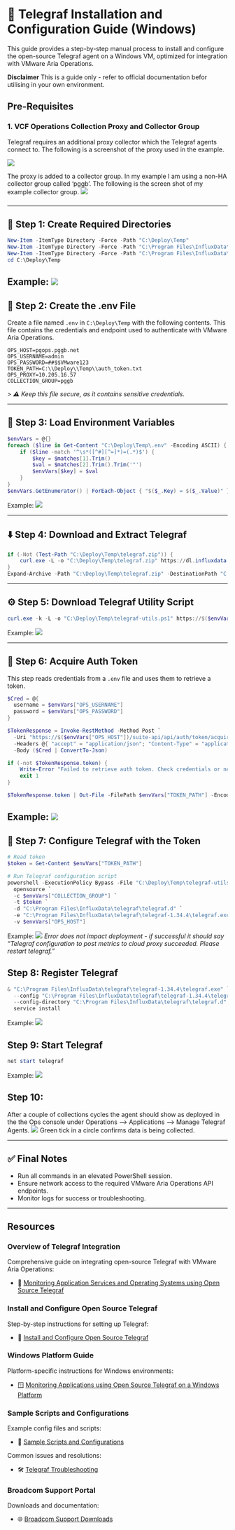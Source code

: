 # 🧰 Telegraf Installation and Configuration Guide (Windows)

This guide provides a step-by-step manual process to install and configure the open-source Telegraf agent on a Windows VM, optimized for integration with VMware Aria Operations.

**Disclaimer**
This is a guide only - refer to official documentation befor utilising in your own environment.

## Pre-Requisites

### 1. VCF Operations Collection Proxy and Collector Group

Telegraf requires an additional proxy collector which the Telegraf agents connect to.  The following is a screenshot of the proxy used in the example.

![](telegraf-opensource-deployment-windows/CleanShot%202025-05-29%20at%2006.42.42@2x.png)<!-- {"width":755} -->

The proxy is added to a collector group.   In my example I am using a non-HA collector group called ‘pggb’.  The following is the screen shot of my example collector group.
![](telegraf-opensource-deployment-windows/CleanShot%202025-05-29%20at%2006.46.03@2x.png)<!-- {"width":749} -->


### 

---

## 📁 Step 1: Create Required Directories

```powershell
New-Item -ItemType Directory -Force -Path "C:\Deploy\Temp"
New-Item -ItemType Directory -Force -Path "C:\Program Files\InfluxData\telegraf"
New-Item -ItemType Directory -Force -Path "C:\Program Files\InfluxData\telegraf\telegraf.d"
cd C:\Deploy\Temp
```

Example:
![](telegraf-opensource-deployment-windows/CleanShot%202025-05-29%20at%2008.00.17@2x.png)<!-- {"width":546} -->
---

## 🧾 Step 2: Create the .env File

Create a file named `.env` in `C:\Deploy\Temp` with the following contents. This file contains the credentials and endpoint used to authenticate with VMware Aria Operations.

```env
OPS_HOST=pgops.pggb.net
OPS_USERNAME=admin
OPS_PASSWORD=##$$VMware123
TOKEN_PATH=C:\\Deploy\\Temp\\auth_token.txt
OPS_PROXY=10.205.16.57
COLLECTION_GROUP=pggb
```

*> ⚠️ Keep this file secure, as it contains sensitive credentials.*

---

## 🧬 Step 3: Load Environment Variables

```powershell
$envVars = @{}
foreach ($line in Get-Content "C:\Deploy\Temp\.env" -Encoding ASCII) {
    if ($line -match '^\s*([^#][^=]*)=(.*)$') {
        $key = $matches[1].Trim()
        $val = $matches[2].Trim().Trim('"')
        $envVars[$key] = $val
    }
}
$envVars.GetEnumerator() | ForEach-Object { "$($_.Key) = $($_.Value)" }
```

Example:
![](telegraf-opensource-deployment-windows/CleanShot%202025-05-29%20at%2008.01.37@2x.png)<!-- {"width":546} -->

---

## ⬇️ Step 4: Download and Extract Telegraf

```powershell
if (-Not (Test-Path "C:\Deploy\Temp\telegraf.zip")) {
    curl.exe -L -o "C:\Deploy\Temp\telegraf.zip" https://dl.influxdata.com/telegraf/releases/telegraf-1.34.4_windows_amd64.zip
}
Expand-Archive -Path "C:\Deploy\Temp\telegraf.zip" -DestinationPath "C:\Program Files\InfluxData\telegraf"
```

---

## ⚙️ Step 5: Download Telegraf Utility Script

```powershell
curl.exe -k -L -o "C:\Deploy\Temp\telegraf-utils.ps1" https://$($envVars["OPS_PROXY"])/downloads/salt/telegraf-utils.ps1
```

Example:
![](telegraf-opensource-deployment-windows/CleanShot%202025-05-29%20at%2007.59.06@2x.png)<!-- {"width":687} -->

---

## 🔑 Step 6: Acquire Auth Token

This step reads credentials from a `.env` file and uses them to retrieve a token.

```powershell
$Cred = @{
  username = $envVars["OPS_USERNAME"]
  password = $envVars["OPS_PASSWORD"]
}

$TokenResponse = Invoke-RestMethod -Method Post `
  -Uri "https://$($envVars["OPS_HOST"])/suite-api/api/auth/token/acquire?_no_links=true" `
  -Headers @{ "accept" = "application/json"; "Content-Type" = "application/json" } `
  -Body ($Cred | ConvertTo-Json)

if (-not $TokenResponse.token) {
    Write-Error "Failed to retrieve auth token. Check credentials or network access."
    exit 1
}

$TokenResponse.token | Out-File -FilePath $envVars["TOKEN_PATH"] -Encoding ascii
```

Example:
![](telegraf-opensource-deployment-windows/CleanShot%202025-05-29%20at%2007.55.59@2x.png)<!-- {"width":592} -->
---

## 📝 Step 7: Configure Telegraf with the Token

```powershell
# Read token
$token = Get-Content $envVars["TOKEN_PATH"]

# Run Telegraf configuration script
powershell -ExecutionPolicy Bypass -File "C:\Deploy\Temp\telegraf-utils.ps1" `
  opensource `
  -c $envVars["COLLECTION_GROUP"] `
  -t $token `
  -d "C:\Program Files\InfluxData\telegraf\telegraf.d" `
  -e "C:\Program Files\InfluxData\telegraf\telegraf-1.34.4\telegraf.exe" `
  -v $envVars["OPS_HOST"]
```

Example:
![](telegraf-opensource-deployment-windows/CleanShot%202025-05-29%20at%2007.40.57@2x.png)<!-- {"width":554} -->
*Error does not impact deployment - if successful it should say “Telegraf configuration to post metrics to cloud proxy succeeded. Please restart telegraf.”*
## Step 8: Register Telegraf

```powershell
& "C:\Program Files\InfluxData\telegraf\telegraf-1.34.4\telegraf.exe" `
  --config "C:\Program Files\InfluxData\telegraf\telegraf-1.34.4\telegraf.conf" `
  --config-directory "C:\Program Files\InfluxData\telegraf\telegraf.d" `
  service install
```

Example:
![](telegraf-opensource-deployment-windows/CleanShot%202025-05-29%20at%2007.43.06@2x.png)<!-- {"width":554} -->


## Step 9: Start Telegraf

```powershell
net start telegraf
```

Example:
![](telegraf-opensource-deployment-windows/CleanShot%202025-05-29%20at%2007.48.23@2x.png)<!-- {"width":360} -->

## Step 10:

After a couple of collections cycles the agent should show as deployed in the the Ops console under Operations —> Applications —> Manage Telegraf Agents.
![](telegraf-opensource-deployment-windows/CleanShot%202025-05-29%20at%2007.52.39@2x.png)<!-- {"width":938} -->
Green tick in a circle confirms data is being collected.

---

## ✅ Final Notes

- Run all commands in an elevated PowerShell session.
- Ensure network access to the required VMware Aria Operations API endpoints.
- Monitor logs for success or troubleshooting.

- - -
## Resources

### Overview of Telegraf Integration

Comprehensive guide on integrating open-source Telegraf with VMware Aria Operations:
- 📘 [Monitoring Application Services and Operating Systems using Open Source Telegraf](https://techdocs.broadcom.com/us/en/vmware-cis/aria/aria-operations/8-18/vmware-aria-operations-configuration-guide-8-18/connect-to-data-sources/monitoring-applications-and-os-using-open-source-telegraf.html)

### Install and Configure Open Source Telegraf

Step-by-step instructions for setting up Telegraf:
- 🔧 [Install and Configure Open Source Telegraf](https://techdocs.broadcom.com/us/en/vmware-cis/aria/aria-operations/8-18/vmware-aria-operations-configuration-guide-8-18/connect-to-data-sources/monitoring-applications-and-os-using-open-source-telegraf/monitoring-applications-using-open-source-telegraf/install-and-configure-open-source-telegraf.html)

### Windows Platform Guide

Platform-specific instructions for Windows environments:
- 🪟 [Monitoring Applications using Open Source Telegraf on a Windows Platform](https://techdocs.broadcom.com/us/en/vmware-cis/aria/aria-operations/8-18/vmware-aria-operations-configuration-guide-8-18/connect-to-data-sources/monitoring-applications-and-os-using-open-source-telegraf/monitoring-applications-using-open-source-telegraf/monitoring-applications-using-open-source-telegraf-on-a-windows-platform-saas-onprem.html)

### Sample Scripts and Configurations

Example config files and scripts:
- 💾 [Sample Scripts and Configurations](https://techdocs.broadcom.com/us/en/vmware-cis/aria/aria-operations/8-18/vmware-aria-operations-configuration-guide-8-18/connect-to-data-sources/monitoring-applications-and-os-using-open-source-telegraf/monitoring-applications-using-open-source-telegraf/sample-scripts-open-source-telegraf.html)

Common issues and resolutions:
- 🛠️ [Telegraf Troubleshooting](https://techdocs.broadcom.com/us/en/ca-enterprise-software/it-operations-management/vmware-aria-operations-for-applications/saas/telegraf_details.html)

### Broadcom Support Portal

Downloads and documentation:
- 🌐 [Broadcom Support Downloads](https://www.broadcom.com/support/download-search)

